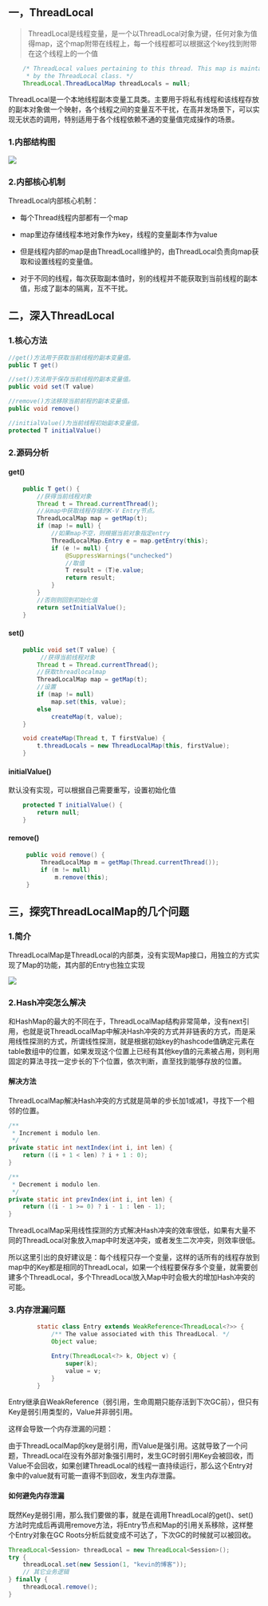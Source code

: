 ## 一，ThreadLocal

>ThreadLocal是线程变量，是一个以ThreadLocal对象为键，任何对象为值得map，这个map附带在线程上，每一个线程都可以根据这个key找到附带在这个线程上的一个值

```java
    /* ThreadLocal values pertaining to this thread. This map is maintained
     * by the ThreadLocal class. */
    ThreadLocal.ThreadLocalMap threadLocals = null;
```

ThreadLocal是一个本地线程副本变量工具类。主要用于将私有线程和该线程存放的副本对象做一个映射，各个线程之间的变量互不干扰，在高并发场景下，可以实现无状态的调用，特别适用于各个线程依赖不通的变量值完成操作的场景。

### 1.内部结构图

![](https://upload-images.jianshu.io/upload_images/7432604-ad2ff581127ba8cc.jpg?imageMogr2/auto-orient/strip%7CimageView2/2/w/806/format/webp)

### 2.内部核心机制

ThreadLocal内部核心机制：

- 每个Thread线程内部都有一个map

- map里边存储线程本地对象作为key，线程的变量副本作为value

- 但是线程内部的map是由ThreadLocall维护的，由ThreadLocal负责向map获取和设置线程的变量值。

- 对于不同的线程，每次获取副本值时，别的线程并不能获取到当前线程的副本值，形成了副本的隔离，互不干扰。

## 二，深入ThreadLocal

### 1.核心方法

```java
//get()方法用于获取当前线程的副本变量值。
public T get()

//set()方法用于保存当前线程的副本变量值。
public void set(T value)

//remove()方法移除当前前程的副本变量值。
public void remove()

//initialValue()为当前线程初始副本变量值。
protected T initialValue()
```

### 2.源码分析

#### get()

```java
    public T get() {
        //获得当前线程对象
        Thread t = Thread.currentThread();
        //从map中获取线程存储的K-V Entry节点。
        ThreadLocalMap map = getMap(t);
        if (map != null) {
            //如果map不空，则根据当前对象指定entry
            ThreadLocalMap.Entry e = map.getEntry(this);
            if (e != null) {
                @SuppressWarnings("unchecked")
                //取值
                T result = (T)e.value;
                return result;
            }
        }
        //否则则回到初始化值
        return setInitialValue();
    }
```

#### set()

```java
    public void set(T value) {
         //获得当前线程对象
        Thread t = Thread.currentThread();
        //获取threadlocalmap
        ThreadLocalMap map = getMap(t);
        //设置
        if (map != null)
            map.set(this, value);
        else
            createMap(t, value);
    }

    void createMap(Thread t, T firstValue) {
        t.threadLocals = new ThreadLocalMap(this, firstValue);
    }
```

#### initialValue()

默认没有实现，可以根据自己需要重写，设置初始化值
```java
    protected T initialValue() {
        return null;
    }
```

#### remove()

```java
     public void remove() {
         ThreadLocalMap m = getMap(Thread.currentThread());
         if (m != null)
             m.remove(this);
     }
```

## 三，探究ThreadLocalMap的几个问题

### 1.简介
ThreadLocalMap是ThreadLocal的内部类，没有实现Map接口，用独立的方式实现了Map的功能，其内部的Entry也独立实现

![](https://upload-images.jianshu.io/upload_images/7432604-5bbe090d46789084.png?imageMogr2/auto-orient/strip%7CimageView2/2/w/576/format/webp)

### 2.Hash冲突怎么解决

和HashMap的最大的不同在于，ThreadLocalMap结构非常简单，没有next引用，也就是说ThreadLocalMap中解决Hash冲突的方式并非链表的方式，而是采用线性探测的方式，所谓线性探测，就是根据初始key的hashcode值确定元素在table数组中的位置，如果发现这个位置上已经有其他key值的元素被占用，则利用固定的算法寻找一定步长的下个位置，依次判断，直至找到能够存放的位置。

#### 解决方法

ThreadLocalMap解决Hash冲突的方式就是简单的步长加1或减1，寻找下一个相邻的位置。
```java
/**
 * Increment i modulo len.
 */
private static int nextIndex(int i, int len) {
    return ((i + 1 < len) ? i + 1 : 0);
}

/**
 * Decrement i modulo len.
 */
private static int prevIndex(int i, int len) {
    return ((i - 1 >= 0) ? i - 1 : len - 1);
}
```

ThreadLocalMap采用线性探测的方式解决Hash冲突的效率很低，如果有大量不同的ThreadLocal对象放入map中时发送冲突，或者发生二次冲突，则效率很低。

所以这里引出的良好建议是：每个线程只存一个变量，这样的话所有的线程存放到map中的Key都是相同的ThreadLocal，如果一个线程要保存多个变量，就需要创建多个ThreadLocal，多个ThreadLocal放入Map中时会极大的增加Hash冲突的可能。

### 3.内存泄漏问题

```java
        static class Entry extends WeakReference<ThreadLocal<?>> {
            /** The value associated with this ThreadLocal. */
            Object value;

            Entry(ThreadLocal<?> k, Object v) {
                super(k);
                value = v;
            }
        }
```
Entry继承自WeakReference（弱引用，生命周期只能存活到下次GC前），但只有Key是弱引用类型的，Value并非弱引用。

这样会导致一个内存泄漏的问题：

由于ThreadLocalMap的key是弱引用，而Value是强引用。这就导致了一个问题，ThreadLocal在没有外部对象强引用时，发生GC时弱引用Key会被回收，而Value不会回收，如果创建ThreadLocal的线程一直持续运行，那么这个Entry对象中的value就有可能一直得不到回收，发生内存泄露。

#### 如何避免内存泄漏

既然Key是弱引用，那么我们要做的事，就是在调用ThreadLocal的get()、set()方法时完成后再调用remove方法，将Entry节点和Map的引用关系移除，这样整个Entry对象在GC Roots分析后就变成不可达了，下次GC的时候就可以被回收。

```java
ThreadLocal<Session> threadLocal = new ThreadLocal<Session>();
try {
    threadLocal.set(new Session(1, "kevin的博客"));
    // 其它业务逻辑
} finally {
    threadLocal.remove();
}
```